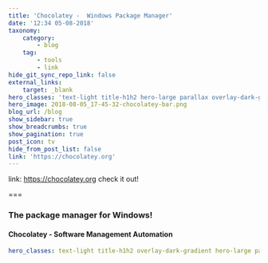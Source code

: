 ```yaml
---
title: 'Chocolatey -  Windows Package Manager'
date: '12:34 05-08-2018'
taxonomy:
    category:
        - blog
    tag:
        - tools
        - link
hide_git_sync_repo_link: false
external_links:
    target: _blank
hero_classes: 'text-light title-h1h2 hero-large parallax overlay-dark-gradient'
hero_image: 2018-08-05_17-45-32-chocolatey-bar.png
blog_url: /blog
show_sidebar: true
show_breadcrumbs: true
show_pagination: true
post_icon: tv
hide_from_post_list: false
link: 'https://chocolatey.org'
---
```


link: https://chocolatey.org  check it out!

===

### The package manager for Windows!
#### Chocolatey - Software Management Automation

```yaml
hero_classes: text-light title-h1h2 overlay-dark-gradient hero-large parallax

```